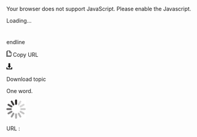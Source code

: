 Your browser does not support JavaScript. Please enable the Javascript.

Loading...

# 

endline

![Copy URL](media/endline/Copy.png)
Copy URL

![Download](media/endline/Download.png)

Download topic

One word.

![In progress](media/endline/activity-large.gif)

URL :
